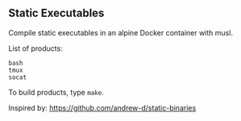 ## Static Executables

Compile static executables in an alpine Docker container with musl.

List of products:

    bash
    tmux
    socat

To build products, type `make`.

Inspired by:
https://github.com/andrew-d/static-binaries
